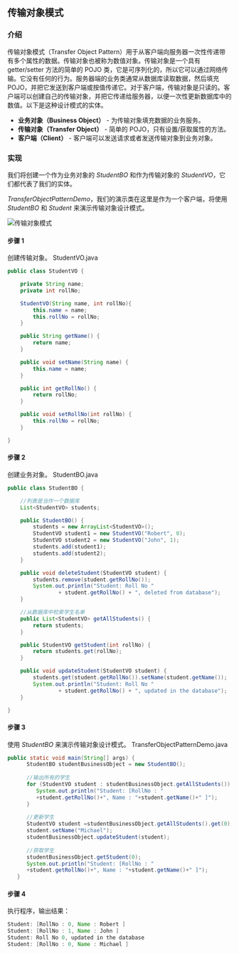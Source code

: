 ## 传输对象模式 

### 介绍

传输对象模式（Transfer Object  Pattern）用于从客户端向服务器一次性传递带有多个属性的数据。传输对象也被称为数值对象。传输对象是一个具有 getter/setter  方法的简单的 POJO 类，它是可序列化的，所以它可以通过网络传输。它没有任何的行为。服务器端的业务类通常从数据库读取数据，然后填充  POJO，并把它发送到客户端或按值传递它。对于客户端，传输对象是只读的。客户端可以创建自己的传输对象，并把它传递给服务器，以便一次性更新数据库中的数值。以下是这种设计模式的实体。

- **业务对象（Business Object）** - 为传输对象填充数据的业务服务。
- **传输对象（Transfer Object）** - 简单的 POJO，只有设置/获取属性的方法。
- **客户端（Client）** - 客户端可以发送请求或者发送传输对象到业务对象。

### 实现

我们将创建一个作为业务对象的 *StudentBO* 和作为传输对象的 *StudentVO*，它们都代表了我们的实体。

*TransferObjectPatternDemo*，我们的演示类在这里是作为一个客户端，将使用 *StudentBO* 和  *Student* 来演示传输对象设计模式。

![传输对象模式](https://imgconvert.csdnimg.cn/aHR0cHM6Ly9yYXcuZ2l0aHVidXNlcmNvbnRlbnQuY29tL0pvdXJXb24vaW1hZ2UvbWFzdGVyLyVFOCVBRSVCRSVFOCVBRSVBMSVFNiVBOCVBMSVFNSVCQyU4Ri8lRTQlQkMlQTAlRTglQkUlOTMlRTUlQUYlQjklRTglQjElQTElRTYlQTglQTElRTUlQkMlOEYuanBn)



#### 步骤 1

创建传输对象。
StudentVO.java

```java
public class StudentVO {

    private String name;
    private int rollNo;

    StudentVO(String name, int rollNo){
        this.name = name;
        this.rollNo = rollNo;
    }

    public String getName() {
        return name;
    }

    public void setName(String name) {
        this.name = name;
    }

    public int getRollNo() {
        return rollNo;
    }

    public void setRollNo(int rollNo) {
        this.rollNo = rollNo;
    }

}
```



#### 步骤 2

创建业务对象。
StudentBO.java

```java
public class StudentBO {

    //列表是当作一个数据库
    List<StudentVO> students;

    public StudentBO() {
        students = new ArrayList<StudentVO>();
        StudentVO student1 = new StudentVO("Robert", 0);
        StudentVO student2 = new StudentVO("John", 1);
        students.add(student1);
        students.add(student2);
    }

    public void deleteStudent(StudentVO student) {
        students.remove(student.getRollNo());
        System.out.println("Student: Roll No "
                + student.getRollNo() + ", deleted from database");
    }

    //从数据库中检索学生名单
    public List<StudentVO> getAllStudents() {
        return students;
    }

    public StudentVO getStudent(int rollNo) {
        return students.get(rollNo);
    }

    public void updateStudent(StudentVO student) {
        students.get(student.getRollNo()).setName(student.getName());
        System.out.println("Student: Roll No "
                + student.getRollNo() + ", updated in the database");
    }

}
```



#### 步骤 3

使用 *StudentBO* 来演示传输对象设计模式。
TransferObjectPatternDemo.java

```java
public static void main(String[] args) {
      StudentBO studentBusinessObject = new StudentBO();
 
      //输出所有的学生
      for (StudentVO student : studentBusinessObject.getAllStudents()) {
         System.out.println("Student: [RollNo : "
         +student.getRollNo()+", Name : "+student.getName()+" ]");
      }
 
      //更新学生
      StudentVO student =studentBusinessObject.getAllStudents().get(0);
      student.setName("Michael");
      studentBusinessObject.updateStudent(student);
 
      //获取学生
      studentBusinessObject.getStudent(0);
      System.out.println("Student: [RollNo : "
      +student.getRollNo()+", Name : "+student.getName()+" ]");
   }
```



#### 步骤 4

执行程序，输出结果：

```java
Student: [RollNo : 0, Name : Robert ]
Student: [RollNo : 1, Name : John ]
Student: Roll No 0, updated in the database
Student: [RollNo : 0, Name : Michael ]
```

